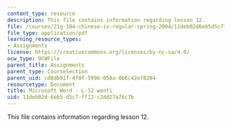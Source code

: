 ```yaml
---
content_type: resource
description: This file contains information regarding lesson 12.
file: /courses/21g-104-chinese-iv-regular-spring-2004/11deb02d6eb5d5c7ff12c2dd27a76c7b_MIT21G_104S04_L12_wenti.pdf
file_type: application/pdf
learning_resource_types:
- Assignments
license: https://creativecommons.org/licenses/by-nc-sa/4.0/
ocw_type: OCWFile
parent_title: Assignments
parent_type: CourseSection
parent_uid: cd8db91f-4f0f-5996-058a-0b6c42e78284
resourcetype: Document
title: Microsoft Word - L-12 wenti
uid: 11deb02d-6eb5-d5c7-ff12-c2dd27a76c7b
---
```

This file contains information regarding lesson 12.